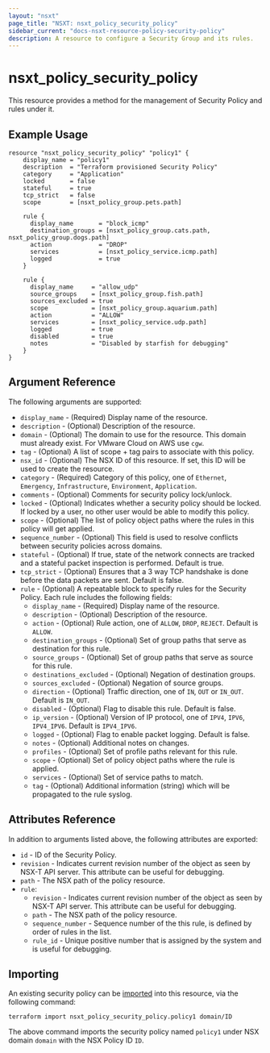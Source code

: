 ```yaml
---
layout: "nsxt"
page_title: "NSXT: nsxt_policy_security_policy"
sidebar_current: "docs-nsxt-resource-policy-security-policy"
description: A resource to configure a Security Group and its rules.
---
```


# nsxt_policy_security_policy

This resource provides a method for the management of Security Policy and rules under it.
 
## Example Usage

```hcl
resource "nsxt_policy_security_policy" "policy1" {
    display_name = "policy1"
    description  = "Terraform provisioned Security Policy"
    category     = "Application"
    locked       = false
    stateful     = true
    tcp_strict   = false
    scope        = [nsxt_policy_group.pets.path]

    rule {
      display_name       = "block_icmp"
      destination_groups = [nsxt_policy_group.cats.path, nsxt_policy_group.dogs.path]
      action             = "DROP"
      services           = [nsxt_policy_service.icmp.path]
      logged             = true
    }

    rule {
      display_name     = "allow_udp"
      source_groups    = [nsxt_policy_group.fish.path]
      sources_excluded = true
      scope            = [nsxt_policy_group.aquarium.path]
      action           = "ALLOW"
      services         = [nsxt_policy_service.udp.path]
      logged           = true
      disabled         = true
      notes            = "Disabled by starfish for debugging"
    }
}
```

## Argument Reference

The following arguments are supported:

* `display_name` - (Required) Display name of the resource.
* `description` - (Optional) Description of the resource.
* `domain` - (Optional) The domain to use for the resource. This domain must already exist. For VMware Cloud on AWS use `cgw`.
* `tag` - (Optional) A list of scope + tag pairs to associate with this policy.
* `nsx_id` - (Optional) The NSX ID of this resource. If set, this ID will be used to create the resource.
* `category` - (Required) Category of this policy, one of `Ethernet`, `Emergency`, `Infrastructure`, `Environment`, `Application`.
* `comments` - (Optional) Comments for security policy lock/unlock.
* `locked` - (Optional) Indicates whether a security policy should be locked. If locked by a user, no other user would be able to modify this policy.
* `scope` - (Optional) The list of policy object paths where the rules in this policy will get applied.
* `sequence_number` - (Optional) This field is used to resolve conflicts between security policies across domains.
* `stateful` - (Optional) If true, state of the network connects are tracked and a stateful packet inspection is performed. Default is true.
* `tcp_strict` - (Optional) Ensures that a 3 way TCP handshake is done before the data packets are sent. Default is false.
* `rule` - (Optional) A repeatable block to specify rules for the Security Policy. Each rule includes the following fields:
  * `display_name` - (Required) Display name of the resource.
  * `description` - (Optional) Description of the resource.
  * `action` - (Optional) Rule action, one of `ALLOW`, `DROP`, `REJECT`. Default is `ALLOW`.
  * `destination_groups` - (Optional) Set of group paths that serve as destination for this rule.
  * `source_groups` - (Optional) Set of group paths that serve as source for this rule.
  * `destinations_excluded` - (Optional) Negation of destination groups.
  * `sources_excluded` - (Optional) Negation of source groups.
  * `direction` - (Optional) Traffic direction, one of `IN`, `OUT` or `IN_OUT`. Default is `IN_OUT`.
  * `disabled` - (Optional) Flag to disable this rule. Default is false.
  * `ip_version` - (Optional) Version of IP protocol, one of `IPV4`, `IPV6`, `IPV4_IPV6`. Default is `IPV4_IPV6`.
  * `logged` - (Optional) Flag to enable packet logging. Default is false.
  * `notes` - (Optional) Additional notes on changes.
  * `profiles` - (Optional) Set of profile paths relevant for this rule.
  * `scope` - (Optional) Set of policy object paths where the rule is applied.
  * `services` - (Optional) Set of service paths to match.
  * `tag` - (Optional) Additional information (string) which will be propagated to the rule syslog.


## Attributes Reference

In addition to arguments listed above, the following attributes are exported:

* `id` - ID of the Security Policy.
* `revision` - Indicates current revision number of the object as seen by NSX-T API server. This attribute can be useful for debugging.
* `path` - The NSX path of the policy resource.
* `rule`:
  * `revision` - Indicates current revision number of the object as seen by NSX-T API server. This attribute can be useful for debugging.
  * `path` - The NSX path of the policy resource.
  * `sequence_number` - Sequence number of the this rule, is defined by order of rules in the list.
  * `rule_id` - Unique positive number that is assigned by the system and is useful for debugging.

## Importing

An existing security policy can be [imported][docs-import] into this resource, via the following command:

[docs-import]: /docs/import/index.html

```
terraform import nsxt_policy_security_policy.policy1 domain/ID
```

The above command imports the security policy named `policy1` under NSX domain `domain` with the NSX Policy ID `ID`.
